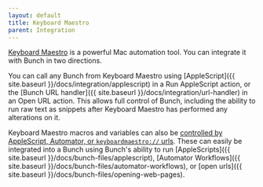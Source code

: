 ```yaml
---
layout: default
title: Keyboard Maestro
parent: Integration
---
```

[Keyboard Maestro](https://www.keyboardmaestro.com/) is a powerful Mac automation tool. You can integrate it with Bunch in two directions.

You can call any Bunch from Keyboard Maestro using [AppleScript]({{ site.baseurl }}/docs/integration/applescript) in a Run AppleScript action, or the [Bunch URL handler]({{ site.baseurl }}/docs/integration/url-handler) in an Open URL action. This allows full control of Bunch, including the ability to run raw text as snippets after Keyboard Maestro has performed any alterations on it.

Keyboard Maestro macros and variables can also be [controlled by AppleScript, Automator, or `keyboardmaestro://` urls](https://www.keyboardmaestro.com/documentation/6/scripting.html). These can easily be integrated into a Bunch using Bunch's ability to run [AppleScripts]({{ site.baseurl }}/docs/bunch-files/applescript), [Automator Workflows]({{ site.baseurl }}/docs/bunch-files/automator-workflows), or [open urls]({{ site.baseurl }}/docs/bunch-files/opening-web-pages).
